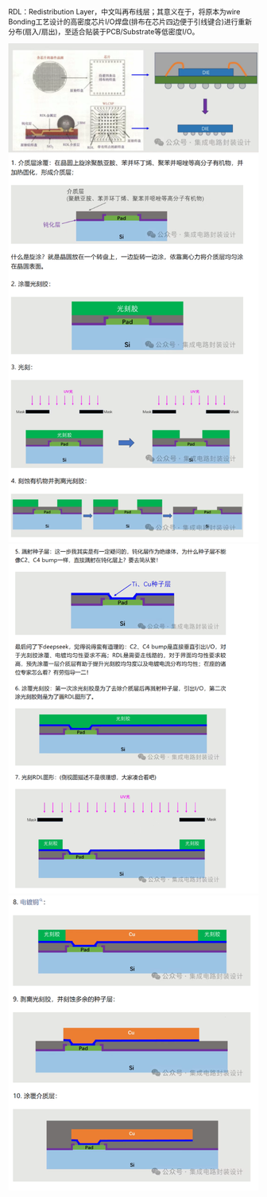 
RDL：Redistribution Layer，中文叫再布线层；其意义在于，将原本为wire Bonding工艺设计的高密度芯片I/O焊盘(排布在芯片四边便于引线键合)进行重新分布(扇入/扇出)，至适合贴装于PCB/Substrate等低密度I/O。

![](https://raw.githubusercontent.com/LeroyK111/pictureBed/master/20250811155426.png)
![](https://raw.githubusercontent.com/LeroyK111/pictureBed/master/20250811155447.png)
![](https://raw.githubusercontent.com/LeroyK111/pictureBed/master/20250811163236.png)
![](https://raw.githubusercontent.com/LeroyK111/pictureBed/master/20250811163255.png)
